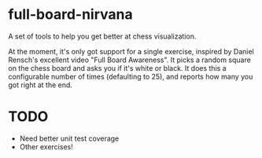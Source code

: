 full-board-nirvana
==================

A set of tools to help you get better at chess visualization.

At the moment, it's only got support for a single exercise, inspired by Daniel Rensch's excellent video "Full Board Awareness". It picks a random square on the chess board and asks you if it's white or black. It does this a configurable number of times (defaulting to 25), and reports how many you got right at the end.

TODO
==================
- Need better unit test coverage
- Other exercises!
